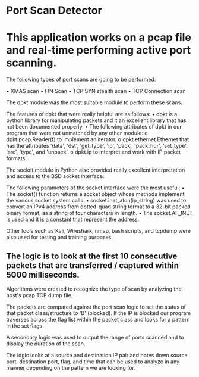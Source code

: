 # Port Scan Detector
# This application works on a pcap file and real-time performing active port scanning.

The following types of port scans are going to be performed:

•	XMAS scan
•	FIN Scan
•	TCP SYN stealth scan
•	TCP Connection scan

The dpkt module was the most suitable module to perform these scans.

The features of dpkt that were really helpful are as follows:
•	dpkt is a python library for manipulating packets and it an excellent library that has not been documented properly.
•	The following attributes of dpkt in our program that were not unmatched by any other module:
  o	 dpkt.pcap.Reader(f) to implement an iterator.
  o	dpkt.ethernet.Ethernet that has the attributes 'data', 'dst', 'get_type', 'ip', 'pack', 'pack_hdr', 'set_type', 'src', 'type', and 'unpack'.
  o	dpkt.ip to interpret and work with IP packet formats.

The socket module in Python also provided really excellent interpretation and access to the BSD socket interface.

The following parameters of the socket interface were the most useful:
•	The socket() function returns a socket object whose methods implement the various socket system calls.
•	socket.inet_aton(ip_string) was used to convert an IPv4 address from dotted-quad string format to a 32-bit packed binary format, as a string of four characters in length.
•	The socket.AF_INET is used and it is a constant that represent the address.

Other tools such as Kali, Wireshark, nmap, bash scripts, and tcpdump were also used for testing and training purposes.

## The logic is to look at the first 10 consecutive packets that are transferred / captured within 5000 milliseconds.

Algorithms were created to recognize the type of scan by analyzing the host's pcap TCP dump file.

The packets are compared against the port scan logic to set the status of that packet class/structure to 'B' (blocked). If the IP is blocked our program traverses across the flag list within the packet class and looks for a pattern in the set flags.

A secondary logic was used to output the range of ports scanned and to display the duration of the scan.

The logic looks at a source and destination IP pair and notes down source port, destination port, flag, and time that can be used to analyze in any manner depending on the pattern we are looking for.
